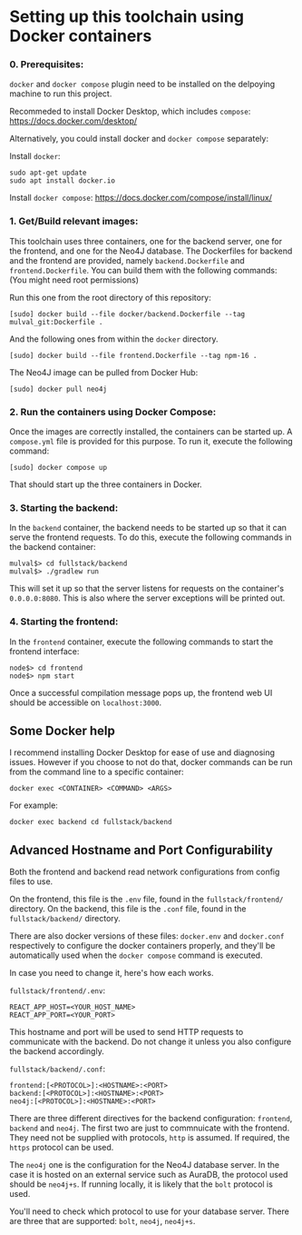 # Setting up this toolchain using Docker containers

### 0. Prerequisites: ###

`docker` and `docker compose` plugin need to be installed on the delpoying machine to run this project.

Recommeded to install Docker Desktop, which includes `compose`: https://docs.docker.com/desktop/

Alternatively, you could install docker and `docker compose` separately:

Install `docker`: 
```
sudo apt-get update
sudo apt install docker.io
```

Install `docker compose`: https://docs.docker.com/compose/install/linux/



### 1. Get/Build relevant images: ###
This toolchain uses three containers, one for the backend server, one for the frontend, and one for the Neo4J database.
The Dockerfiles for backend and the frontend are provided, namely `backend.Dockerfile` and `frontend.Dockerfile`.
You can build them with the following commands: (You might need root permissions)

Run this one from the root directory of this repository:
 ```
[sudo] docker build --file docker/backend.Dockerfile --tag mulval_git:Dockerfile .
```
And the following ones from within the `docker` directory.
```
[sudo] docker build --file frontend.Dockerfile --tag npm-16 .
```
The Neo4J image can be pulled from Docker Hub:
```
[sudo] docker pull neo4j
```

### 2. Run the containers using Docker Compose: ###
Once the images are correctly installed, the containers can be started up.
A `compose.yml` file is provided for this purpose. To run it, execute the following command:
```
[sudo] docker compose up
```
That should start up the three containers in Docker.

### 3. Starting the backend: ###
In the `backend` container, the backend needs to be started up so that it can serve the frontend requests.
To do this, execute the following commands in the backend container:
```
mulval$> cd fullstack/backend
mulval$> ./gradlew run
```

This will set it up so that the server listens for requests on the container's `0.0.0.0:8080`.
This is also where the server exceptions will be printed out.

### 4. Starting the frontend: ###
In the `frontend` container, execute the following commands to start the frontend interface:
```
node$> cd frontend
node$> npm start 
```
Once a successful compilation message pops up, the frontend web UI should be accessible on `localhost:3000`.

## Some Docker help

I recommend installing Docker Desktop for ease of use and diagnosing issues.
However if you choose to not do that, docker commands can be run from the command line to a specific container:
```
docker exec <CONTAINER> <COMMAND> <ARGS>
```

For example:
```
docker exec backend cd fullstack/backend
```

## Advanced Hostname and Port Configurability

Both the frontend and backend read network configurations from config files to use.

On the frontend, this file is the `.env` file, found in the `fullstack/frontend/` directory.
On the backend, this file is the `.conf` file, found in the `fullstack/backend/` directory.

There are also docker versions of these files: `docker.env` and `docker.conf` respectively to configure the docker containers properly,
and they'll be automatically used when the `docker compose` command is executed. 

In case you need to change it, here's how each works.

`fullstack/frontend/.env`:

```
REACT_APP_HOST=<YOUR_HOST_NAME>
REACT_APP_PORT=<YOUR_PORT>
```

This hostname and port will be used to send HTTP requests to communicate with the backend. 
Do not change it unless you also configure the backend accordingly.

`fullstack/backend/.conf`:

```
frontend:[<PROTOCOL>]:<HOSTNAME>:<PORT>
backend:[<PROTOCOL>]:<HOSTNAME>:<PORT>
neo4j:[<PROTOCOL>]:<HOSTNAME>:<PORT>
```

There are three different directives for the backend configuration: `frontend`, `backend` and `neo4j`.
The first two are just to commnuicate with the frontend. They need not be supplied with protocols, `http` is assumed.
If required, the `https` protocol can be used.

The `neo4j` one is the configuration for the Neo4J database server.
In the case it is hosted on an external service such as AuraDB, the protocol used should be `neo4j+s`.
If running locally, it is likely that the `bolt` protocol is used.

You'll need to check which protocol to use for your database server. There are three that are supported: `bolt`, `neo4j`, `neo4j+s`.

<!---
## Explaining what the compose.yml does

 * ### mulval
   It uses the image built from the `mulval.Dockerfile`
--->
